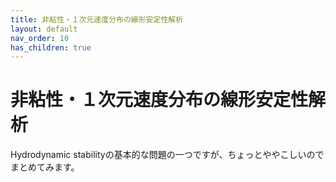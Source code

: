 ```yaml
---
title: 非粘性・１次元速度分布の線形安定性解析
layout: default
nav_order: 10
has_children: true
---
```


# 非粘性・１次元速度分布の線形安定性解析


Hydrodynamic stabilityの基本的な問題の一つですが、ちょっとややこしいのでまとめてみます。
